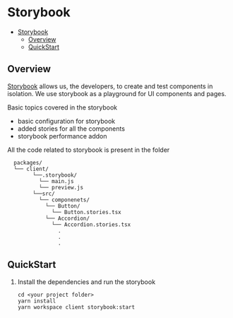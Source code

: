 # Storybook

- [Storybook](#storybook)
  - [Overview](#overview)
  - [QuickStart](#quickstart)

## Overview

[Storybook](https://storybook.js.org/) allows us, the developers, to create and test components in isolation.
We use storybook as a playground for UI components and pages.

Basic topics covered in the storybook

- basic configuration for storybook
- added stories for all the components
- storybook performance addon

All the code related to storybook is present in the folder

```
  packages/
  └── client/
        └──.storybook/
          └── main.js
          └── preview.js
        └──src/
          └── componenets/
            └── Button/
              └── Button.stories.tsx
            └── Accordion/
              └── Accordion.stories.tsx
                .
                .
                .
```

## QuickStart

1. Install the dependencies and run the storybook
   ```Shell
   cd <your project folder>
   yarn install
   yarn workspace client storybook:start
   ```
